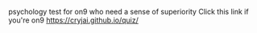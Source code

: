 psychology test for on9 who need a sense of superiority
Click this link if you're on9
https://cryjai.github.io/quiz/
